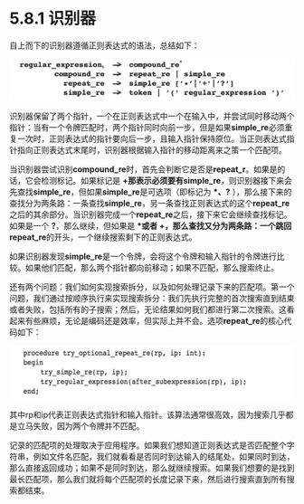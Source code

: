 # 5.8.1 识别器

自上而下的识别器遵循正则表达式的语法，总结如下：

![图1](../../img/5.8.1_1.png)

识别器保留了两个指针，一个在正则表达式中一个在输入中，并尝试同时移动两个指针：当有一个令牌匹配时，两个指针同时向前一步，但是如果**simple_re**必须重复一次时，正则表达式的指针要向后一步，且输入指针保持原位。当正则表达式指针指向正则表达式末尾时，识别器根据输入指针的移动距离来之策一个匹配项。

当识别器尝试识别**compound_re**时，首先会判断它是否是**repeat_r**。如果是的话，它会检测标记。如果标记是 **+**那表示必须要有**simple_re**，则识别器接下来会先查找**simple_re**，但如果**simple_re**是可选项（即标记为 **\*、?** ），那么接下来的查找分为两条路：一条查找**simple_re**，另一条查找正则表达式的这个**repeat_re**之后的其余部分。当识别器完成一个**repeat_re**之后，接下来它会继续查找标记。如果是一个 **?**，那么继续，但如果是 **\***或者 **+**，那么查找又分为两条路：一个跳回**repeat_re**的开头，一个继续搜索剩下的正则表达式。

如果识别器发现**simple_re**是一个令牌，会将这个令牌和输入指针的令牌进行比较。如果他们匹配，那么两个指针都向前移动；如果不匹配，那么搜索终止。

还有两个问题：我们如何实现搜索拆分，以及如何处理记录下来的匹配项。第一个问题，我们通过按顺序执行来实现搜索拆分：我们先执行完整的首次搜索直到结束或者失败，包括所有的子搜索；然后，无论结果如何我们都进行第二次搜索。这看起来有些麻烦，无论是编码还是效率，但实际上并不会。选项**repeat_re**的核心代码如下：

![图1](../../img/5.8.1_2.png)

其中rp和ip代表正则表达式指针和输入指针。该算法通常很高效，因为搜索几乎都是立马失败，因为两个令牌并不匹配。

记录的匹配项的处理取决于应用程序。如果我们想知道正则表达式是否匹配整个字符串，例如文件名匹配，我们就看看是否同时到达输入的结尾处，如果同时到达，那么直接返回成功；如果不是同时到达，那么就继续搜索。如果我们想要的是找到最长匹配项，那么我们就将每个匹配项的长度记录下来，然后进行搜索直到所有搜索都结束。